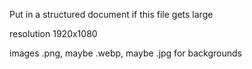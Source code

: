 Put in a structured document if this file gets large

resolution 1920x1080

images .png, maybe .webp, maybe .jpg for backgrounds

